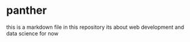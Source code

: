 # panther
this is a markdown file in this repository
its about web development and data science for now

